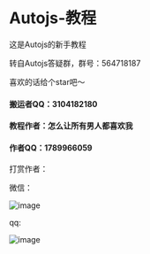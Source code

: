 # Autojs-教程
这是Autojs的新手教程

转自Autojs答疑群，群号：564718187

喜欢的话给个star吧～

#### 搬运者QQ：3104182180

#### 教程作者：怎么让所有男人都喜欢我

#### 作者QQ：1789966059

打赏作者：

微信：

![image](https://github.com/xsk666/Autojs-teaching/blob/master/images/wechat-reward.JPG)

qq:

![image](https://github.com/xsk666/Autojs-teaching/blob/master/images/QQ-reward.JPG)
